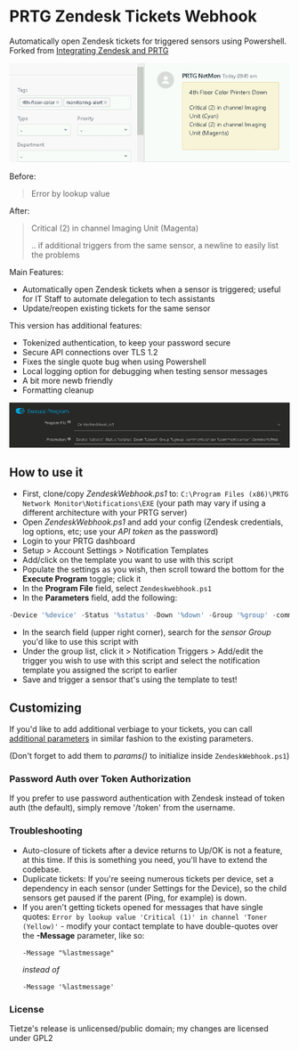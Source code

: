 # PRTG Zendesk Tickets Webhook

Automatically open Zendesk tickets for triggered sensors using Powershell.  Forked from [Integrating Zendesk and PRTG](https://tietze.io/b/2015/09/08/integrating-zendesk-and-prtg/)

![Zendesk Tickets](./img/tickets.png)


Before:
> Error by lookup value

After:
> Critical (2) in channel Imaging Unit (Magenta)
>
> .. if additional triggers from the same sensor, a newline to easily list the problems

Main Features:
- Automatically open Zendesk tickets when a sensor is triggered; useful for IT Staff to automate delegation to tech assistants
- Update/reopen existing tickets for the same sensor

This version has additional features:
- Tokenized authentication, to keep your password secure
- Secure API connections over TLS 1.2
- Fixes the single quote bug when using Powershell
- Local logging option for debugging when testing sensor messages
- A bit more newb friendly
- Formatting cleanup

![PRTG Parameters](./img/execute-program.png)

## How to use it
- First, clone/copy *ZendeskWebhook.ps1* to: `C:\Program Files (x86)\PRTG Network Monitor\Notifications\EXE` (your path may vary if using a different architecture with your PRTG server)
- Open *ZendeskWebhook.ps1* and add your config (Zendesk credentials, log options, etc; use your *API token* as the password)
- Login to your PRTG dashboard
- Setup > Account Settings > Notification Templates
- Add/click on the template you want to use with this script
- Populate the settings as you wish, then scroll toward the bottom for the **Execute Program** toggle; click it
- In the **Program File** field, select `Zendeskwebhook.ps1`
- In the **Parameters** field, add the following:
```powershell
-Device '%device' -Status '%status' -Down '%down' -Group '%group' -commentssensor '%commentssensor' -CommentsProbe '%commentsprobe' -Message '%message'
```
- In the search field (upper right corner), search for the *sensor Group* you'd like to use this script with
- Under the group list, click it > Notification Triggers > Add/edit the trigger you wish to use with this script and select the notification template you assigned the script to earlier
- Save and trigger a sensor that's using the template to test!

## Customizing
If you'd like to add additional verbiage to your tickets, you can call [additional parameters](https://www.paessler.com/manuals/prtg/list_of_placeholders_for_notifications) in similar fashion to the existing parameters.

(Don't forget to add them to *params()* to initialize inside `ZendeskWebhook.ps1`)

### Password Auth over Token Authorization
If you prefer to use password authentication with Zendesk instead of token auth (the default), simply remove '/token' from the username.

### Troubleshooting
- Auto-closure of tickets after a device returns to Up/OK is not a feature, at this time.  If this is something you need, you'll have to extend the codebase.
- Duplicate tickets: If you're seeing numerous tickets per device, set a dependency in each sensor (under Settings for the Device), so the child sensors get paused if the parent (Ping, for example) is down.
- If you aren't getting tickets opened for messages that have single quotes: `Error by lookup value 'Critical (1)' in channel 'Toner (Yellow)'` - modify your contact template to have double-quotes over the **-Message** parameter, like so:
    ```text
    -Message "%lastmessage"
    ```
    *instead of*
    ```text
    -Message '%lastmessage'
    ```

### License
Tietze's release is unlicensed/public domain; my changes are licensed under GPL2
